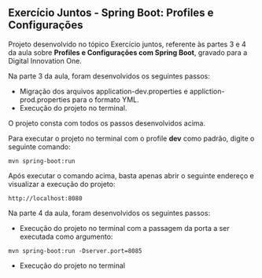 <h2>Exercício Juntos - Spring Boot: Profiles e Configurações</h2>


Projeto desenvolvido no tópico Exercício juntos, referente às partes 3 e 4 da aula sobre  **Profiles e Configurações com Spring Boot**, gravado para a Digital Innovation One.

Na parte 3 da aula, foram desenvolvidos os seguintes passos:

* Migração dos arquivos application-dev.properties e appliction-prod.properties para o formato YML.
* Execução do projeto no terminal.
 

O projeto consta com todos os passos desenvolvidos acima.

Para executar o projeto no terminal com o profile **dev** como padrão, digite o seguinte comando:

```shell script
mvn spring-boot:run 
```

Após executar o comando acima, basta apenas abrir o seguinte endereço e visualizar a execução do projeto:

```
http://localhost:8080
```


Na parte 4 da aula, foram desenvolvidos os seguintes passos:

* Execução do projeto no terminal com a passagem da porta a ser executada como argumento:

```shell script
mvn spring-boot:run -Dserver.port=8085
```

* Execução do projeto no terminal











